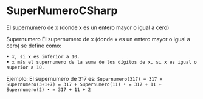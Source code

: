 # SuperNumeroCSharp
 El supernumero de x (donde x es un entero mayor o igual a cero)


Supernumero El supernumero de x (donde x es un entero mayor o igual a cero) se define como:

	• x, si x es inferior a 10.
	• x más el supernumero de la suma de los dígitos de x, si x es igual o superior a 10.

Ejemplo: El supernumero de 317 es:
	```
	Supernumero(317) = 317 + Supernumero(3+1+7) = 317 + Supernumero(11)
	• = 317 + 11 + Supernumero(2)
	• = 317 + 11 + 2
	```